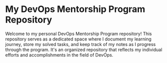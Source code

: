 # My DevOps Mentorship Program Repository

Welcome to my personal DevOps Mentorship Program repository! This repository serves as a dedicated space where I document my learning journey, store my solved tasks, and keep track of my notes as I progress through the program. It's an organized repository that reflects my individual efforts and accomplishments in the field of DevOps.